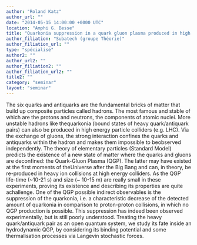 ```yaml
---
author: "Roland Katz"
author_url: ""
date: "2014-05-15 14:00:00 +0000 UTC"
location: "Amphi G. Besse"
title: "Quarkonia suppression in a quark gluon plasma produced in high energies heavy ion collisions"
author_filiation: "Subatech (groupe Théorie)"
author_filiation_url: ""
type: "spécialisé"
author2: ""
author_url2: ""
author_filiation2: ""
author_filiation_url2: ""
title2: ""
category: "seminar" 
layout: "seminar"
---
```

The six quarks and antiquarks are the fundamental bricks of matter that build up composite particles called hadrons. The most famous and stable of which are the protons and neutrons, the components of atomic nuclei. More unstable hadrons like thequarkonia (bound states of heavy quark/antiquark pairs) can also be produced in high energy particle colliders (e.g. LHC). Via the exchange of gluons, the strong interaction confines the quarks and antiquarks within the hadron and makes them impossible to beobserved independently. The theory of elementary particles (Standard Model) predicts the existence of a new state of matter where the quarks and gluons are deconfined: the Quark-Gluon Plasma (QGP). The latter may have existed at the first moments of theUniverse after the Big Bang and can, in theory, be re-produced in heavy ion collisions at high energy colliders. As the QGP life-time (~10-21 s) and size (~ 10-15 m) are really small in these experiments, proving its existence and describing its properties are quite achallenge. One of the QGP possible indirect observables is the suppression of the quarkonia, i.e. a characteristic decrease of the detected amount of quarkonia in comparison to proton-proton collisions, in which no QGP production is possible. This suppression has indeed been observed experimentally, but is still poorly understood. Treating the heavy quark/antiquark pair as an open quantum system, we study its fate inside an hydrodynamic QGP, by considering its binding potential and some thermalisation processes via Langevin stochastic forces.
